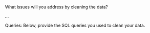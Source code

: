 What issues will you address by cleaning the data?

...

Queries:
Below, provide the SQL queries you used to clean your data.
